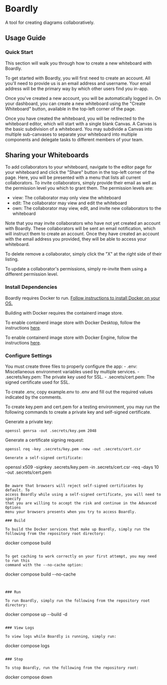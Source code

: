 # Boardly

A tool for creating diagrams collaboratively.

## Usage Guide

### Quick Start

This section will walk you through how to create a new whiteboard with Boardly.

To get started with Boardly, you will first need to create an account. All
you'll need to provide us is an email address and username. Your email address
will be the primary way by which other users find you in-app.

Once you've created a new account, you will be automatically logged in. On your
dashboard, you can create a new whiteboard using the "Create Whiteboard" button,
available in the top-left corner of the page.

Once you have created the whiteboard, you will be redirected to the whiteboard
editor, which will start with a single blank Canvas. A Canvas is the basic
subdivision of a whiteboard. You may subdivide a Canvas into multiple
sub-canvases to separate your whiteboard into multiple components and delegate
tasks to different members of your team.

## Sharing your Whiteboards

To add collaborators to your whiteboard, navigate to the editor page for your
whiteboard and click the "Share" button in the top-left corner of the page.
Here, you will be presented with a menu that lists all current collaborators. To
invite collaborators, simply provide their email as well as the permission level
you which to grant them. The permission levels are:

- view: The collaborator may only view the whiteboard
- edit: The collaborator may view and edit the whiteboard
- own: The collaborator may view, edit, and invite new collaborators to the
whiteboard

Note that you may invite collaborators who have not yet created an account with
Boardly. These collaborators will be sent an email notification, which will
instruct them to create an account. Once they have created an account with the
email address you provided, they will be able to access your whiteboard.

To delete remove a collaborator, simply click the "X" at the right side of their
listing.

To update a collaborator's permissions, simply re-invite them using a different
permission level.

### Install Dependencies

Boardly requires Docker to run. [Follow instructions to install
Docker on your OS.](https://docs.docker.com/desktop/)

Building with Docker requires the containerd image store.

To enable containerd image store with Docker Desktop, follow the instructions
[here](https://docs.docker.com/desktop/features/containerd/).

To enable containerd image store with Docker Engine, follow the instructions
[here](https://docs.docker.com/engine/storage/containerd/#enable-containerd-image-store-on-docker-engine).

### Configure Settings

You must create three files to properly configure the app:
    - .env: Miscellaneous environment variables used by multiple services.
    - .secrets/key.pem: The private key used for SSL.
    - .secrets/cert.pem: The signed certificate used for SSL.

To create .env, copy example.env to .env and fill out the required values
indicated by the comments.

To create key.pem and cert.pem for a testing environment, you may run the
following commands to create a private key and self-signed certificate.

Generate a private key:
```
openssl genrsa -out .secrets/key.pem 2048
```

Generate a certificate signing request:
```
openssl req -key .secrets/key.pem -new -out .secrets/cert.csr

Generate a self-signed certificate:
```
openssl x509 -signkey .secrets/key.pem -in .secrets/cert.csr -req -days 10 -out .secrets/cert.pem
```

Be aware that browsers will reject self-signed certificates by default. To
access Boardly while using a self-signed certificate, you will need to specify
that you are willing to accept the risk and continue in the Advanced Options
menu your browsers presents when you try to access Boardly.

### Build

To build the Docker services that make up Boardly, simply run the
following from the repository root directory:

```
docker compose build
```

To get caching to work correctly on your first attempt, you may need to run this
command with the --no-cache option:

```
docker compose build --no-cache
```


### Run

To run Boardly, simply run the following from the repository root
directory:

```
docker compose up --build -d
```

### View Logs

To view logs while Boardly is running, simply run:

```
docker compose logs
```

### Stop

To stop Boardly, run the following from the repository root:

```
docker compose down
```

